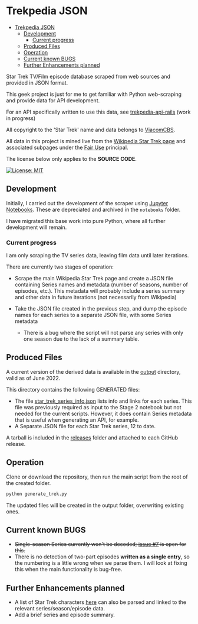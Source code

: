 # Trekpedia JSON

<!-- TOC start -->
- [Trekpedia JSON](#trekpedia-json)
  - [Development](#development)
    - [Current progress](#current-progress)
  - [Produced Files](#produced-files)
  - [Operation](#operation)
  - [Current known BUGS](#current-known-bugs)
  - [Further Enhancements planned](#further-enhancements-planned)
<!-- TOC end -->

Star Trek TV/Film episode database scraped from web sources and provided in JSON
format.

This geek project is just for me to get familiar with Python web-scraping and
provide data for API development.

For an API specifically written to use this data, see
[trekpedia-api-rails][trekpedia-api-rails] (work in progress)

All copyright to the 'Star Trek' name and data belongs to
[ViacomCBS][viacomcbs].

All data in this project is mined live from the [Wikipedia Star Trek page][wst]
and associated subpages under the [Fair Use][fup] principal.

The license below only applies to the **SOURCE CODE**.

[![License: MIT](https://img.shields.io/badge/License-MIT-yellow.svg)](https://opensource.org/licenses/MIT)

## Development

Initially, I carried out the development of the scraper using [Jupyter
Notebooks][jupyter]. These are depreciated and archived in the `notebooks`
folder.

I have migrated this base work into pure Python, where all further development
will remain.

### Current progress

I am only scraping the TV series data, leaving film data until later iterations.

There are currently two stages of operation:

- Scrape the main Wikipedia Star Trek page and create a JSON file containing
  Series names and metadata (number of seasons, number of episodes, etc.). This
  metadata will probably include a series summary and other data in future
  iterations (not necessarily from Wikipedia)

- Take the JSON file created in the previous step, and dump the episode names
  for each series to a separate JSON file, with some Series metadata
  - There is a bug where the script will not parse any series with only one
    season due to the lack of a summary table.

## Produced Files

A current version of the derived data is available in the [output](output)
directory, valid as of June 2022.

This directory contains the following GENERATED files:

- The file [star_trek_series_info.json](output/star_trek_series_info.json) lists
  info and links for each series. This file was previously required as input to
  the Stage 2 notebook but not needed for the current scripts. However,
  it does contain Series metadata that is useful when generating an API, for
  example.
- A Separate JSON file for each Star Trek series, 12 to date.

A tarball is included in the [releases](releases) folder and attached to each
GitHub release.

## Operation

Clone or download the repository, then run the main script from the root of the
created folder.

```python
python generate_trek.py
```

The updated files will be created in the output folder, overwriting existing
ones.

## Current known BUGS

- ~~Single-season Series currently won't be decoded; [issue #7][i7] is open for
  this.~~
- There is no detection of two-part episodes **written as a single entry**, so
  the numbering is a little wrong when we parse them. I will look at fixing this
  when the main functionality is bug-free.

## Further Enhancements planned

- A list of Star Trek characters [here][st-char] can also be parsed and linked
to the relevant series/season/episode data.
- Add a brief series and episode summary.

[viacomcbs]:https://www.viacomcbs.com
[wst]: https://en.wikipedia.org/wiki/Star_Trek
[st-char]: https://en.wikipedia.org/wiki/List_of_Star_Trek_characters
[fup]: https://en.wikipedia.org/wiki/Fair_use#Text_and_data_mining
[jupyter]: https://jupyter.org/
[trekpedia-api-rails]: https://github.com/gnramsay/trekpedia-api-rails

[i7]: https://github.com/gnramsay/trekpedia/issues/7
